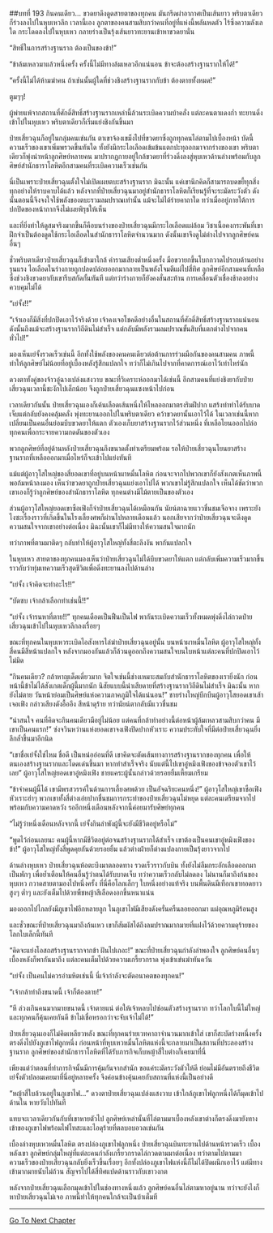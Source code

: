 ##บทที่ 193 กินคนเดียว...
ขวดยาดึงดูดสายตาของทุกคน มันกรีดผ่าอากาศเป็นเส้นยาว พริบตาเดียวก็ร่วงลงไปในหุบเหวลึก เวลานี้เอง ลูกตาของคนสามสิบกว่าคนที่อยู่ที่แห่งนี้พลันหดตัว ไร้ซึ่งความลังเลใด กระโดดลงไปในหุบเหว กลายร่างเป็นรุ้งเส้นยาวทะยานเข้าหาขวดยานั่น

“สิทธิ์ในการสร้างฐานราก ต้องเป็นของข้า!”

“ข้าล้มเหลวมาแล้วหนึ่งครั้ง ครั้งนี้ไม่มีทางล้มเหลวอีกแน่นอน ข้าจะต้องสร้างฐานรากให้ได้!”

“ครั้งนี้ไม่ได้ห้ามฆ่าคน ถ้าเช่นนั้นผู้ใดที่ช่วงชิงสร้างฐานรากกับข้า ต้องตายทั้งหมด!”

ตูมๆๆ!

ผู้พ่ายแพ้จากสถานที่ศักดิ์สิทธิ์สร้างฐานรากเหล่านี้ล้วนระเบิดความบ้าคลั่ง แต่ละคนตาแดงก่ำ ทะยานดิ่งเข้าไปในหุบเหว พริบตาเดียวก็เริ่มแย่งชิงกันขึ้นมา

ป๋ายเสี่ยวฉุนก็อยู่ในกลุ่มคนเช่นกัน ตาเขาจ้องเขม็งไปที่ขวดยาซึ่งถูกทุกคนไล่ตามไปเบื้องหน้า บัดนี้ความเร็วของเขาเพิ่มพรวดขึ้นทันใด ทั้งยังมีกระไอเลือดเข้มข้นแตกปะทุออกมาจากร่างของเขา พริบตาเดียวก็พุ่งนำหน้าลูกศิษย์หลายคน มาปรากฏกายอยู่ใกล้ขวดยาที่ร่วงดิ่งลงสู่หุบเหวด้านล่างพร้อมกับลูกศิษย์สำนักธาราโลหิตอีกสามคนที่ระเบิดความเร็วเช่นกัน

นี่เป็นเพราะป๋ายเสี่ยวฉุนตั้งใจไม่เปิดเผยตบะสร้างฐานราก มิฉะนั้น แค่เขานึกคิดก็สามารถบดขยี้ทุกสิ่งทุกอย่างให้ราบคาบได้แล้ว หลังจากที่ป๋ายเสี่ยวฉุนมาอยู่สำนักธาราโลหิตก็เรียนรู้ที่จะระมัดระวังตัว ดังนั้นตอนนี้จึงจงใจใช้พลังของตบะรวมลมปราณเท่านั้น แม้จะไม่ได้ร่ายคาถาใด ทว่าเมื่ออยู่ภายใต้การปกปิดของหน้ากากจึงไม่เผยพิรุธให้เห็น

และที่ยิ่งทำให้ดูสมจริงมากขึ้นก็คือบนร่างของป๋ายเสี่ยวฉุนมีกระไอเลือดแผ่ล้อม วิชาเนื้อคงกระพันที่เขาฝึกจำเป็นต้องดูดใช้กระไอเลือดในสำนักธาราโลหิตจำนวนมาก ดังนั้นเขาจึงดูไม่ต่างไปจากลูกศิษย์คนอื่นๆ

ชั่วพริบตาเดียวป๋ายเสี่ยวฉุนก็เข้ามาใกล้ คำรามเสียงต่ำหนึ่งครั้ง มือขวายกขึ้นโบกกวาดไปรอบด้านอย่างรุนแรง ไอเลือดในร่างกายถูกปลดปล่อยออกมากลายเป็นพลังโจมตีแผ่ไปสี่ทิศ ลูกศิษย์อีกสามคนที่เหลือซึ่งช่วงชิงขวดยากับเขารีบสกัดกั้นทันที แต่ทว่าร่างกายก็ยังคงสั่นสะท้าน การเคลื่อนตัวเชื่องช้าลงอย่างควบคุมไม่ได้

“เย่จั้ง!!”

“เจ้าเองก็มีสิ่งที่ปกปิดเอาไว้จริงด้วย เจ้าคงเจอโชคดีอย่างอื่นในสถานที่ศักดิ์สิทธิ์สร้างฐานรากแน่นอน ดังนั้นถึงแม้จะสร้างฐานรากวิถีดินไม่สำเร็จ แต่กลับมีพลังรวมลมปราณขั้นสิบที่แตกต่างไปจากคนทั่วไป!”

มองเห็นเย่จั้งรวดเร็วเช่นนี้ อีกทั้งใช้พลังของคนคนเดียวต่อต้านการร่วมมือกันของคนสามคน ภาพนี้ทำให้ลูกศิษย์ไม่น้อยที่อยู่เบื้องหลังรู้สึกแปลกใจ ทว่าก็ไม่เกินไปจากที่คาดการณ์เอาไว้เท่าไหร่นัก

ดวงตาทั้งคู่ของจ้าวอู๋ฉางเปล่งแสงวาบ ขณะที่วิเคราะห์ออกมาได้เช่นนี้ อีกสามคนที่แย่งชิงยากับป๋ายเสี่ยวฉุนเวลานี้ชะงักไปเล็กน้อย จึงถูกป๋ายเสี่ยวฉุนแซงหน้าไปก่อน

เวลาเดียวกันนั้น ป๋ายเสี่ยวฉุนเองก็เค้นเลือดเส้นหนึ่งให้ไหลออกมาตรงริมฝีปาก แสร้งทำท่าได้รับบาดเจ็บแต่กลับยังคงคลุ้มคลั่ง พุ่งทะยานออกไปในพริบตาเดียว คว้าขวดยานั้นเอาไว้ได้ ในเวลาเช่นนี้หากเปลี่ยนเป็นคนอื่นย่อมบีบขวดยาให้แตก ตัวเองเก็บยาสร้างฐานรากไว้ส่วนหนึ่ง ที่เหลือโยนออกไปล่อทุกคนเพื่อกระจายความกดดันของตัวเอง

พวกลูกศิษย์ที่อยู่ด้านหลังป๋ายเสี่ยวฉุนถึงขนาดตั้งท่าเตรียมพร้อม รอให้ป๋ายเสี่ยวฉุนโยนยาสร้างฐานรากที่เหลือออกมาเมื่อไหร่ก็จะเข้าไปแย่งทันที

แม้แต่ผู้อาวุโสใหญ่ของสี่ยอดเขาที่อยู่บนหน้าผาหมื่นโลหิต ก่อนจะจากไปพวกเขาก็ยังสังเกตเห็นภาพนี้ พอก้มหน้าลงมอง เห็นว่าขวดยาถูกป๋ายเสี่ยวฉุนแย่งเอาไปได้ พวกเขาไม่รู้สึกแปลกใจ เห็นได้ชัดว่าพวกเขาเองก็รู้ว่าลูกศิษย์ของสำนักธาราโลหิต ทุกคนต่างมีไม้ตายเป็นของตัวเอง

ส่วนผู้อาวุโสใหญ่ยอดเขาซือเฟิงก็จำป๋ายเสี่ยวฉุนได้เหมือนกัน นัยน์ตาฉายแววชื่นชมเจือจาง เพราะยังไงซะเรื่องราวที่เกิดขึ้นในโรงเลี้ยงศพก็ผ่านไปหลายเดือนแล้ว นอกเสียจากว่าป๋ายเสี่ยวฉุนจะดึงดูดความสนใจจากเขาอย่างต่อเนื่อง มิฉะนั้นเขาก็ไม่มีทางให้ความสนใจมากนัก

ทว่าภาพที่ตามมาติดๆ กลับทำให้ผู้อาวุโสใหญ่ทั้งสี่ตะลึงงัน พากันแปลกใจ

ในหุบเหว สายตาของทุกคนมองเห็นว่าป๋ายเสี่ยวฉุนไม่ได้บีบขวดยาให้แตก แต่กลับเพิ่มความเร็วมากขึ้น ราวกับว่าทุ่มเทความเร็วสุดชีวิตเพื่อดิ่งทะยานลงไปด้านล่าง

“เย่จั้ง เจ้าคิดจะทำอะไร!!”

“บัดซบ เจ้ากล้าเลือกทำเช่นนี้!!”

“เย่จั้ง เจ้ารนหาที่ตาย!!” ทุกคนเดือดเป็นฟืนเป็นไฟ พากันระเบิดความเร็วทั้งหมดพุ่งดิ่งไล่กวดป๋ายเสี่ยวฉุนเข้าไปในหุบเหวลึกลงเรื่อยๆ 

 ขณะที่ทุกคนในหุบเหวระเบิดไอสังหารไล่ฆ่าป๋ายเสี่ยวฉุนอยู่นั้น บนหน้าผาหมื่นโลหิต ผู้อาวุโสใหญ่ทั้งสี่คนมีสีหน้าแปลกใจ หลังจากมองกันแล้วก็ล้วนดูออกถึงความสนใจบนใบหน้าแต่ละคนที่ปกปิดเอาไว้ไม่มิด

“กินคนเดียว? กล้าหาญเด็ดเดี่ยวมาก จิตใจเช่นนี้ช่างเหมาะสมกับสำนักธาราโลหิตของเรายิ่งนัก ก่อนหน้านี้ข้าไม่ได้สังเกตเด็กผู้นี้มากนัก นิสัยแบบนี้น่าเสียดายที่สร้างฐานรากวิถีดินไม่สำเร็จ มิฉะนั้น หากยังไม่ตาย วันหน้าย่อมเป็นศิษย์แห่งความภาคภูมิใจได้แน่นอน!” ชายร่างใหญ่บึกบึนผู้อาวุโสยอดเขาเส้าเจอเฟิง กล่าวเสียงดังอื้ออึง สีหน้าดุร้าย ทว่านัยน์ตากลับมีแววชื่นชม

“น่าสนใจ คนที่คิดจะกินคนเดียวมีอยู่ไม่น้อย แต่คนที่กล้าทำอย่างนี้ต่อหน้าผู้ล้มเหลวสามสิบกว่าคน มีเขาเป็นคนแรก!” ซ่งจวินหว่านแห่งยอดเขาจงเฟิงปิดปากหัวเราะ ความประทับใจที่มีต่อป๋ายเสี่ยวฉุนยิ่งลึกล้ำขึ้นมาอีกนิด

“เขาชื่อเย่จั้งใช่ไหม ชื่อดี เป็นหน่ออ่อนที่ดี เขาคิดจะตัดเส้นทางการสร้างฐานรากของทุกคน เพื่อให้ตนเองสร้างฐานรากและโดดเด่นขึ้นมา หากทำสำเร็จจริง นับแต่นี้ไปเขาอู๋หมิงเฟิงของข้าจองตัวเขาไว้เลย” ผู้อาวุโสใหญ่ยอดเขาอู๋หมิงเฟิง ชายแคระผู้นั้นกล่าวด้วยรอยยิ้มเหี้ยมเกรียม 

“ข้าจำคนผู้นี้ได้ เขามีพรสวรรค์ในด้านการเลี้ยงศพด้วย เป็นอัจฉริยะคนหนึ่ง!” ผู้อาวุโสใหญ่เขาซือเฟิงหัวเราะฮ่าๆ พวกเขาทั้งสี่ต่างเอ่ยปากชื่นชมการกระทำของป๋ายเสี่ยวฉุนไม่หยุด แต่ละคนเตรียมจากไปพร้อมกับความคาดหวัง รออีกหนึ่งเดือนหลังจากนี้ค่อยมารับศิษย์ทุกคน 

“ไม่รู้ว่าหนึ่งเดือนหลังจากนี้ เย่จั้งกินลำพังผู้นี้จะยังมีชีวิตอยู่หรือไม่”

“พูดไว้ก่อนเลยนะ คนผู้นี้หากมีชีวิตอยู่ต่อจนสร้างฐานรากได้สำเร็จ เขาต้องเป็นคนเขาอู๋หมิงเฟิงของข้า!” ผู้อาวุโสใหญ่ทั้งสี่พูดคุยกันด้วยรอยยิ้ม แล้วต่างฝ่ายก็ต่างแปลงกายเป็นรุ้งยาวจากไป

ด้านล่างหุบเหว ป๋ายเสี่ยวฉุนห้อตะบึงมาตลอดทาง รวดเร็วราวกับบิน ทั้งยังไม่ลืมกระอักเลือดออกมาเป็นพักๆ เพื่อย้ำเตือนให้คนอื่นรู้ว่าตนได้รับบาดเจ็บ ทว่าความเร็วกลับไม่ลดลง ไม่นานก็มาถึงก้นของหุบเหว กวาดสายตามองไปหนึ่งครั้ง ที่นี่คือโลกเล็กๆ ใบหนึ่งอย่างแท้จริง บนพื้นดินมีเทือกเขาทอดยาวสูงๆ ต่ำๆ และยังเต็มไปด้วยพืชหญ้าสีเลือดงอกขึ้นหนาแน่น

มองออกไปไกลยังมีภูเขาไฟอีกหลายลูก ในภูเขาไฟมีเสียงดังครั่นครืนลอยออกมา แผ่อุณหภูมิร้อนสูง

และชั่วขณะที่ป๋ายเสี่ยวฉุนมาถึงก้นเหว เขาก็สัมผัสได้ถึงลมปราณมากมายที่แฝงไว้ด้วยความดุร้ายของโลกใบเล็กนี้ทันที

“คิดจะแย่งโอสถสร้างฐานรากจากข้า ฝันไปเถอะ!” ขณะที่ป๋ายเสี่ยวฉุนกำลังลำพองใจ ลูกศิษย์คนอื่นๆ เบื้องหลังก็พากันมาถึง แต่ละคนเต็มไปด้วยความเกรี้ยวกราด พุ่งเข้าเข่นฆ่าทันควัน

“เย่จั้ง เป็นคนไม่ควรอำมหิตเช่นนี้ นี่เจ้ากำลังจะตัดอนาคตของทุกคน!”

“เจ้ากล้าทำถึงขนาดนี้ เจ้าก็ต้องตาย!”

“หึ ล่วงเกินคนมากมายขนาดนี้ เจ้าตายแน่ ต่อให้เจ้าหลบไปซ่อนตัวสร้างฐานราก ทว่าโลกใบนี้ไม่ใหญ่ และทุกคนก็คุ้นเคยกันดี ข้าไม่เชื่อหรอกว่าจะจับเจ้าไม่ได้!”

ป๋ายเสี่ยวฉุนเองก็ไม่คิดเหลียวหลัง ขณะที่ทุกคนร่ายเวทคาถาจำนวนมากเข้าใส่ เขาก็สะบัดร่างหนึ่งครั้ง ตรงดิ่งไปยังภูเขาไฟลูกหนึ่ง ก่อนหน้าที่หุบเหวหมื่นโลหิตแห่งนี้จะกลายมาเป็นสถานที่ประลองสร้างฐานราก ลูกศิษย์ของสำนักธาราโลหิตที่ได้รับภารกิจเก็บหญ้าสี่ใบต่างก็เคยมาที่นี่

เพียงแต่ว่าตอนที่ทำภารกิจนั้นมีการคุ้มกันจากสำนัก ขอแค่ระมัดระวังตัวให้ดี ย่อมไม่มีอันตรายถึงชีวิต เย่จั้งตัวปลอมเคยมาที่นี่อยู่หลายครั้ง จึงค่อนข้างคุ้นเคยกับสถานที่แห่งนี้เป็นอย่างดี

“หญ้าสี่ใบล้วนอยู่ในภูเขาไฟ...” ดวงตาป๋ายเสี่ยวฉุนเปล่งแสงวาบ เข้าใกล้ภูเขาไฟลูกหนึ่งได้ก็มุดเข้าไปด้านใน หายวับไปทันที

แทบจะเวลาเดียวกันกับที่เขาหายตัวไป ลูกศิษย์เหล่านั้นที่ไล่ตามมาเบื้องหลังเขาต่างก็ตรงดิ่งมายังทางเข้าของภูเขาไฟพร้อมไฟโทสะและไอดุร้ายที่ตลบอบอวลเช่นกัน

เบื้องล่างหุบเหวหมื่นโลหิต ตรงปล่องภูเขาไฟลูกหนึ่ง ป๋ายเสี่ยวฉุนบินทะยานไปด้านหน้ารวดเร็ว เบื้องหลังเขา ลูกศิษย์กลุ่มใหญ่ที่แต่ละคนกำลังเกรี้ยวกราดไล่กวดตามมาต่อเนื่อง ทว่าตามไปตามมา ความเร็วของป๋ายเสี่ยวฉุนกลับยิ่งเร็วขึ้นเรื่อยๆ อีกทั้งปล่องภูเขาไฟแห่งนี้ก็ไม่ได้ปิดผนึกเอาไว้ แต่มีทางเข้ามากมายนับไม่ถ้วน สัญจรไปได้สี่ทิศแปดด้านราวกับเขาวงกต

หลังจากป๋ายเสี่ยวฉุนเลือกมุดเข้าไปในช่องทางหนึ่งแล้ว ลูกศิษย์คนอื่นไล่ตามหาอยู่นาน ทว่าจะยังไงก็หาป๋ายเสี่ยวฉุนไม่เจอ ภาพนี้ทำให้ทุกคนใกล้จะเป็นบ้าเต็มที 


------ 




[Go To Next Chapter]( ./11.md)